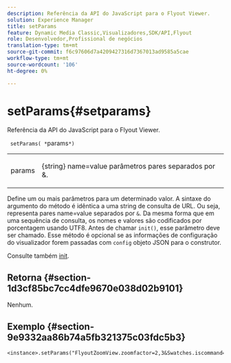 ```yaml
---
description: Referência da API do JavaScript para o Flyout Viewer.
solution: Experience Manager
title: setParams
feature: Dynamic Media Classic,Visualizadores,SDK/API,Flyout
role: Desenvolvedor,Profissional de negócios
translation-type: tm+mt
source-git-commit: f6c97606d7a4209427316d7367013ad9585a5cae
workflow-type: tm+mt
source-wordcount: '106'
ht-degree: 0%

---
```



# setParams{#setparams}

Referência da API do JavaScript para o Flyout Viewer.

` setParams( *`params`*)`

<table id="table_896DFF34A68A403DB93A6D597461A573"> 
 <tbody> 
  <tr> 
   <td colname="col1"> <p> <span class="codeph"> <span class="varname"> params</span> </span> </p> </td> 
   <td colname="col2"> <p> <span class="codeph"> {string}</span> name=value parâmetros pares separados por  <span class="codeph"> &amp;</span>. </p> </td> 
  </tr> 
 </tbody> 
</table>

Define um ou mais parâmetros para um determinado valor. A sintaxe do argumento do método é idêntica a uma string de consulta de URL. Ou seja, representa pares name=value separados por `&`. Da mesma forma que em uma sequência de consulta, os nomes e valores são codificados por porcentagem usando UTF8. Antes de chamar `init()`, esse parâmetro deve ser chamado. Esse método é opcional se as informações de configuração do visualizador forem passadas com `config` objeto JSON para o construtor.

Consulte também [init](../../../c-html5-s7-aem-asset-viewers/c-html5-flyout-viewer-20-about/c-html5-flyout-viewer-20-javascriptapiref/r-html5-flyout-viewer-20-javascriptapiref-init.md#reference-8651640683fc4a538bfb660709d1a463).

## Retorna {#section-1d3cf85bc7cc4dfe9670e038d02b9101}

Nenhum.

## Exemplo {#section-9e9332aa86b74a5fb321375c03fdc5b3}

```
<instance>.setParams("FlyoutZoomView.zoomfactor=2,3&Swatches.iscommand=op_sharpen%3d1")
```

